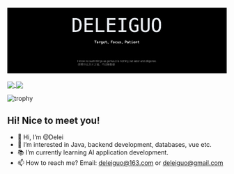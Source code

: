 ![](./profile.png)

<a href="https://github.com/delei">
  <img align="center" height=200 src="https://github-readme-stats.vercel.app/api?username=delei&count_private=true&show_icons=true&rank_icon=github&icon_color=f5222d&ring_color=f5222d&title_color=000000&card_width=400"/>
</a>

<a href="https://github.com/delei">
  <img align="center" height=200 src="https://github-readme-stats.vercel.app/api/top-langs/?username=delei&&title_color=000000&card_width=402" />
</a>


![trophy](https://github-profile-trophy.vercel.app/?username=delei&no-frame=true)


## Hi! Nice to meet you!

- 👋 Hi, I’m @Delei
- 👀 I’m interested in Java, backend development, databases, vue etc.
- 📚 I’m currently learning AI application development.
- 📫 How to reach me? Email: deleiguo@163.com or deleiguo@gmail.com

